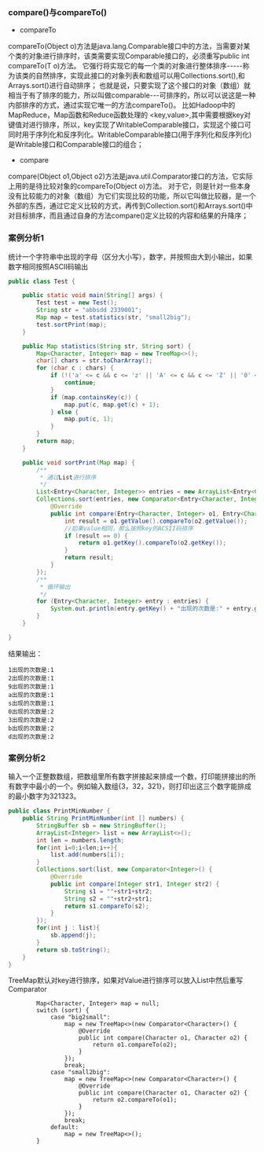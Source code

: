 ### compare()与compareTo()

- compareTo

compareTo(Object o)方法是java.lang.Comparable<T>接口中的方法，当需要对某个类的对象进行排序时，该类需要实现Comparable<T>接口的，必须重写public int compareTo(T o)方法。
它强行将实现它的每一个类的对象进行整体排序-----称为该类的自然排序，实现此接口的对象列表和数组可以用Collections.sort(),和Arrays.sort()进行自动排序；
也就是说，只要实现了这个接口的对象（数组）就相当于有了排序的能力，所以叫做comparable---可排序的，所以可以说这是一种内部排序的方式，通过实现它唯一的方法compareTo()。
比如Hadoop中的MapReduce，Map函数和Reduce函数处理的 <key,value>,其中需要根据key对键值对进行排序，所以，key实现了WritableComparable<T>接口，实现这个接口可同时用于序列化和反序列化。WritableComparable<T>接口(用于序列化和反序列化)是Writable接口和Comparable<T>接口的组合；

- compare

compare(Object o1,Object o2)方法是java.util.Comparator<T>接口的方法，它实际上用的是待比较对象的compareTo(Object o)方法。
对于它，则是针对一些本身没有比较能力的对象（数组）为它们实现比较的功能，所以它叫做比较器，是一个外部的东西，通过它定义比较的方式，再传到Collection.sort()和Arrays.sort()中对目标排序，而且通过自身的方法compare()定义比较的内容和结果的升降序；


### 案例分析1

统计一个字符串中出现的字母（区分大小写），数字，并按照由大到小输出，如果数字相同按照ASCII码输出
```java
public class Test {

    public static void main(String[] args) {
        Test test = new Test();
        String str = "abbsdd 2339001";
        Map map = test.statistics(str, "small2big");
        test.sortPrint(map);
    }

    public Map statistics(String str, String sort) {
        Map<Character, Integer> map = new TreeMap<>();
        char[] chars = str.toCharArray();
        for (char c : chars) {
            if (!('a' <= c && c <= 'z' || 'A' <= c && c <= 'Z' || '0' <= c && c <= '9')) {
                continue;
            }
            if (map.containsKey(c)) {
                map.put(c, map.get(c) + 1);
            } else {
                map.put(c, 1);
            }
        }
        return map;
    }

    public void sortPrint(Map map) {
        /**
         * 通过List进行排序
         */
        List<Entry<Character, Integer>> entries = new ArrayList<Entry<Character, Integer>>(map.entrySet());
        Collections.sort(entries, new Comparator<Entry<Character, Integer>>() {
            @Override
            public int compare(Entry<Character, Integer> o1, Entry<Character, Integer> o2) {
                int result = o1.getValue().compareTo(o2.getValue());
                //如果value相同，那么按照key的ACSII码排序
                if (result == 0) {
                    return o1.getKey().compareTo(o2.getKey());
                }
                return result;
            }
        });
        /**
         * 循环输出
         */
        for (Entry<Character, Integer> entry : entries) {
            System.out.println(entry.getKey() + "出现的次数是:" + entry.getValue());
        }
    }

}
```
结果输出：
```text
1出现的次数是:1
2出现的次数是:1
9出现的次数是:1
a出现的次数是:1
s出现的次数是:1
0出现的次数是:2
3出现的次数是:2
b出现的次数是:2
d出现的次数是:2
```

### 案例分析2

输入一个正整数数组，把数组里所有数字拼接起来排成一个数，打印能拼接出的所有数字中最小的一个。例如输入数组{3，32，321}，则打印出这三个数字能排成的最小数字为321323。

```java
public class PrintMinNumber {
    public String PrintMinNumber(int [] numbers) {
        StringBuffer sb = new StringBuffer();
        ArrayList<Integer> list = new ArrayList<>();
        int len = numbers.length;
        for(int i=0;i<len;i++){
            list.add(numbers[i]);
        }
        Collections.sort(list, new Comparator<Integer>() {
            @Override
            public int compare(Integer str1, Integer str2) {
                String s1 = ""+str1+str2;
                String s2 = ""+str2+str1;
                return s1.compareTo(s2);
            }
        });
        for(int j : list){
            sb.append(j);
        }
        return sb.toString();
    }
}
```

TreeMap默认对key进行排序，如果对Value进行排序可以放入List中然后重写Comparator

```text
        Map<Character, Integer> map = null;
        switch (sort) {
            case "big2small":
                map = new TreeMap<>(new Comparator<Character>() {
                    @Override
                    public int compare(Character o1, Character o2) {
                        return o1.compareTo(o2);
                    }
                });
                break;
            case "small2big":
                map = new TreeMap<>(new Comparator<Character>() {
                    @Override
                    public int compare(Character o1, Character o2) {
                        return o2.compareTo(o1);
                    }
                });
                break;
            default:
                map = new TreeMap<>();
        }
```
